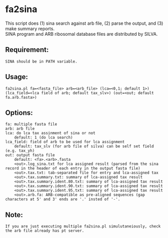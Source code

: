 # fa2sina

This script does (1) sina search against arb file, (2) parse the output, and (3) make summary reports.  
SINA program and ARB ribosomal database files are distributed by SILVA. 

## Requirement: 
	SINA should be in PATH variable.

## Usage: 
	fa2sina.pl fa=<fasta_file> arb=<arb_file> (lca=<0,1; default 1>) (lca_field=<lca field of arb; default tax_slv>) (out=<out; default fa.arb.fasta>)
	
## Options:
	fa: multiple fasta file
	arb: arb file
	lca: do lca tax assinment of sina or not
		default: 1 (do lca search)
	lca_field: field of arb to be used for lca assignment
		default: tax_slv (for arb file of silva) can be self set field (e.g. tax_yh)
	out: output fasta file
		default: <fa>.<arb>.fasta
		<out>.log_sina.txt for lca assigned result (parsed from the sina record in the header of each entry in the output fasta file)
		<out>.tax.txt: tab-separated file for entry and lca-assigned tax
		<out>.tax.summary.txt: summary of lca-assigned tax result
		<out>.tax.summary.ident.80.txt: summary of lca-assigned tax result
		<out>.tax.summary.ident.90.txt: summary of lca-assigned tax result
		<out>.tax.summary.ident.95.txt: summary of lca-assigned tax result
		<out>.arb.fa: ARB-compatible as pre-aligned sequences (gap characters at 5' and 3' ends are '.' insted of '-'. 

## Note:
	If you are just executing multiple fa2sina.pl simulutaneiously, check the arb file already has pt server. 
      
